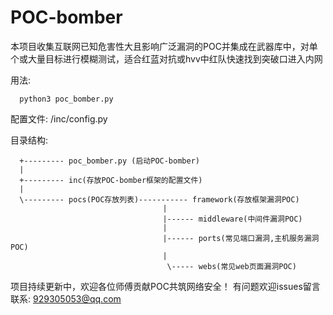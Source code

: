 # POC-bomber
本项目收集互联网已知危害性大且影响广泛漏洞的POC并集成在武器库中，对单个或大量目标进行模糊测试，适合红蓝对抗或hvv中红队快速找到突破口进入内网

用法:



      python3 poc_bomber.py 

配置文件:
      /inc/config.py

目录结构:
       
      +--------- poc_bomber.py (启动POC-bomber)
      | 
      +--------- inc(存放POC-bomber框架的配置文件)
      |
      \--------- pocs(POC存放列表)----------- framework(存放框架漏洞POC)
                                      |
                                      |------ middleware(中间件漏洞POC)
                                      |
                                      |------ ports(常见端口漏洞,主机服务漏洞POC)
                                      |
                                       \----- webs(常见web页面漏洞POC)
      
      
      
     
项目持续更新中，欢迎各位师傅贡献POC共筑网络安全！
有问题欢迎issues留言
联系: 929305053@qq.com
